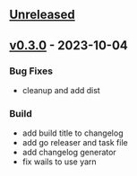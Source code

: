 <a name="unreleased"></a>
## [Unreleased]


<a name="v0.3.0"></a>
## [v0.3.0] - 2023-10-04
### Bug Fixes
- cleanup and add dist

### Build
- add build title to changelog
- add go releaser and task file
- add changelog generator
- fix wails to use yarn


[Unreleased]: https://github.com/iamrekas/git-release/compare/v0.3.0...HEAD
[v0.3.0]: https://github.com/iamrekas/git-release/compare/v0.2.0...v0.3.0
